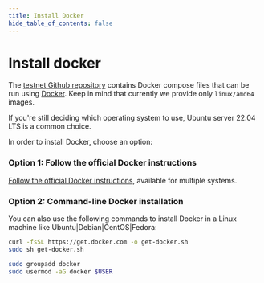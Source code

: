 ```yaml
---
title: Install Docker
hide_table_of_contents: false
---
```


#  Install docker

The [testnet Github repository](https://github.com/shamirlabs/diva-alpha-net) contains Docker compose files that can be run using [Docker](https://www.docker.com/). Keep in mind that currently we provide only `linux/amd64` images.

If you're still deciding which operating system to use, Ubuntu server 22.04 LTS is a common choice.

In order to install Docker, choose an option:

### Option 1: Follow the official Docker instructions

[Follow the official Docker instructions](https://docs.docker.com/engine/install/), available for multiple systems.

### Option 2: Command-line Docker installation

You can also use the following commands to install Docker in a Linux machine like Ubuntu|Debian|CentOS|Fedora:

```bash
curl -fsSL https://get.docker.com -o get-docker.sh
sudo sh get-docker.sh

sudo groupadd docker
sudo usermod -aG docker $USER
```
